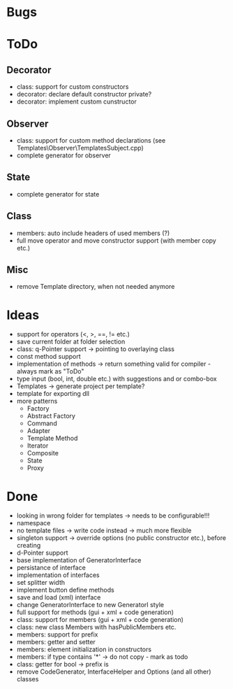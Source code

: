 ﻿# Bugs

# ToDo
## Decorator
* class: support for custom constructors
* decorator: declare default constructor private?
* decorator: implement custom cunstructor

## Observer
* class: support for custom method declarations (see Templates\Observer\TemplatesSubject.cpp)
* complete generator for observer

## State
* complete generator for state

## Class
* members: auto include headers of used members (?)
* full move operator and move constructor support (with member copy etc.)

## Misc
* remove Template directory, when not needed anymore

# Ideas
* support for operators (<, >, ==, != etc.)
* save current folder at folder selection
* class: q-Pointer support -> pointing to overlaying class
* const method support
* implementation of  methods -> return something valid for compiler - always mark as "ToDo"
* type input (bool, int, double etc.) with suggestions and or combo-box
* Templates -> generate project per template?
* template for exporting dll
* more patterns
  * Factory
  * Abstract Factory
  * Command
  * Adapter
  * Template Method
  * Iterator
  * Composite
  * State
  * Proxy

# Done
* looking in wrong folder for templates -> needs to be configurable!!!
* namespace
* no template files -> write code instead -> much more flexible
* singleton support -> override options (no public constructor etc.), before creating
* d-Pointer support
* base implementation of GeneratorInterface
* persistance of interface
* implementation of interfaces
* set splitter width
* implement button define methods
* save and load (xml) interface
* change GeneratorInterface to new GeneratorI style
* full support for methods (gui + xml + code generation)
* class: support for members (gui + xml + code generation)
* class: new class Members with hasPublicMembers etc.
* members: support for prefix
* members: getter and setter
* members: element initialization in constructors
* members: if type contains '*' -> do not copy - mark as todo
* class: getter for bool -> prefix is
* remove CodeGenerator, InterfaceHelper and Options (and all other) classes
